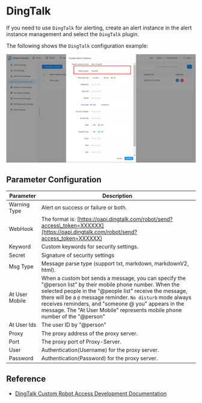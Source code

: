 # DingTalk

If you need to use `DingTalk` for alerting, create an alert instance in the alert instance management and select the `DingTalk` plugin.

The following shows the `DingTalk` configuration example:

![alert-dingtalk](../../../../img/new_ui/dev/alert/alert_dingtalk.png)

## Parameter Configuration

| **Parameter**  |                                                                                                                                                                               **Description**                                                                                                                                                                               |
|----------------|-----------------------------------------------------------------------------------------------------------------------------------------------------------------------------------------------------------------------------------------------------------------------------------------------------------------------------------------------------------------------------|
| Warning Type   | Alert on success or failure or both.                                                                                                                                                                                                                                                                                                                                        |
| WebHook        | The format is: [https://oapi.dingtalk.com/robot/send?access\_token=XXXXXX](https://oapi.dingtalk.com/robot/send?access_token=XXXXXX)                                                                                                                                                                                                                                        |
| Keyword        | Custom keywords for security settings.                                                                                                                                                                                                                                                                                                                                      |
| Secret         | Signature of security settings                                                                                                                                                                                                                                                                                                                                              |
| Msg Type       | Message parse type (support txt, markdown, markdownV2, html).                                                                                                                                                                                                                                                                                                               |
| At User Mobile | When a custom bot sends a message, you can specify the "@person list" by their mobile phone number. When the selected people in the "@people list" receive the message, there will be a `@` message reminder. `No disturb` mode always receives reminders, and "someone @ you" appears in the message. The "At User Mobile" represents mobile phone number of the "@person" |
| At User Ids    | The user ID by "@person"                                                                                                                                                                                                                                                                                                                                                    |
| Proxy          | The proxy address of the proxy server.                                                                                                                                                                                                                                                                                                                                      |
| Port           | The proxy port of Proxy-Server.                                                                                                                                                                                                                                                                                                                                             |
| User           | Authentication(Username) for the proxy server.                                                                                                                                                                                                                                                                                                                              |
| Password       | Authentication(Password) for the proxy server.                                                                                                                                                                                                                                                                                                                              |

## Reference

- [DingTalk Custom Robot Access Development Documentation](https://open.dingtalk.com/document/robots/custom-robot-access)

